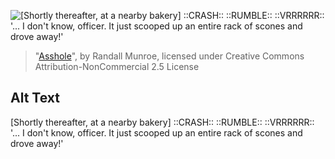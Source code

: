 ![\[Shortly thereafter, at a nearby bakery\] ::CRASH:: ::RUMBLE:: ::VRRRRRR:: '... I don't know, officer.  It just scooped up an entire rack of scones and drove away!'](https://imgs.xkcd.com/comics/asshole.png)
> "[Asshole](https://xkcd.com/677/)", by Randall Munroe, licensed under Creative Commons Attribution-NonCommercial 2.5 License

## Alt Text
\[Shortly thereafter, at a nearby bakery\] ::CRASH:: ::RUMBLE:: ::VRRRRRR:: '... I don't know, officer.  It just scooped up an entire rack of scones and drove away!'
